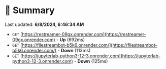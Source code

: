# 📖 Summary
Last updated: **6/8/2024, 6:46:34 AM**

- `GET` [https://restreamer-09gx.onrender.com](https://restreamer-09gx.onrender.com) - **Up** (692ms)
- `GET` [https://filestreambot-b5k6.onrender.com/](https://filestreambot-b5k6.onrender.com/) - **Down** (113ms)
- `GET` [https://jupyterlab-python3-12-3.onrender.com](https://jupyterlab-python3-12-3.onrender.com) - **Down** (125ms)
